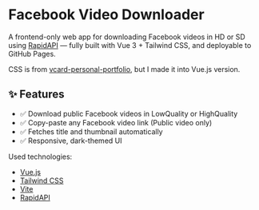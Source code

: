 # Facebook Video Downloader

A frontend-only web app for downloading Facebook videos in HD or SD using [RapidAPI](https://rapidapi.com/) — fully built with Vue 3 + Tailwind CSS, and deployable to GitHub Pages.


CSS is from [vcard-personal-portfolio](https://github.com/codewithsadee/vcard-personal-portfolio), but I made it into Vue.js version.

## ✨ Features

- ✅ Download public Facebook videos in LowQuality or HighQuality
- ✅ Copy-paste any Facebook video link (Public video only)
- ✅ Fetches title and thumbnail automatically
- ✅ Responsive, dark-themed UI

Used technologies:
- [Vue.js](https://vuejs.org/)
- [Tailwind CSS](https://tailwindcss.com/)
- [Vite](https://vitejs.dev/)
- [RapidAPI](https://rapidapi.com/)

<!-- 
### Demo
Check the live demo [here](https://ben99933.github.io/)



## Get Started

Clone the repository


```bash
git clone https://github.com/ben99933/ben99933.github.io.git
```

Install dependencies
```bash
npm install
```

Run the development server
```bash
npm run dev
```

Tailwind CSS Hot Reload
```bash
npm run hotfix
```

Build for production
```bash
npm run build
``` -->
